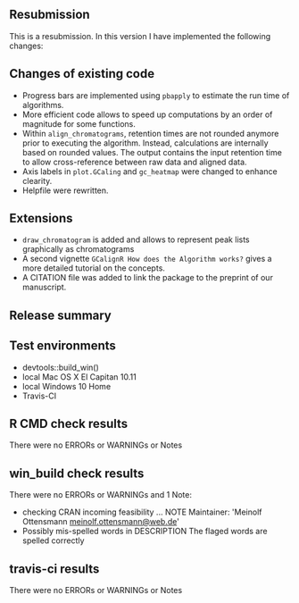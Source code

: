## Resubmission
This is a resubmission. In this version I have implemented the following changes:

## Changes of existing code
* Progress bars are implemented using `pbapply` to estimate the run time of algorithms.
* More efficient code allows to speed up computations by an order of magnitude for some functions. 
* Within `align_chromatograms`, retention times are not rounded anymore prior to executing the algorithm. Instead, calculations are internally based on rounded values. The output contains the input retention time to allow cross-reference between raw data and aligned data.
* Axis labels in `plot.GCaling` and `gc_heatmap` were changed to enhance clearity. 
* Helpfile were rewritten.

## Extensions
* `draw_chromatogram` is added and allows to represent peak lists graphically as chromatograms
* A second vignette `GCalignR How does the Algorithm works?` gives a more detailed tutorial on the concepts.
* A CITATION file was added to link the package to the preprint of our manuscript. 

## Release summary

## Test environments
* devtools::build_win()
* local Mac OS X El Capitan 10.11
* local Windows 10 Home
* Travis-CI

## R CMD check results
There were no ERRORs or WARNINGs or Notes

## win_build check results
There were no ERRORs or WARNINGs and 1 Note:
* checking CRAN incoming feasibility ... NOTE
Maintainer: 'Meinolf Ottensmann <meinolf.ottensmann@web.de>'
* Possibly mis-spelled words in DESCRIPTION
The flaged words are spelled correctly

## travis-ci results
There were no ERRORs or WARNINGs or Notes
